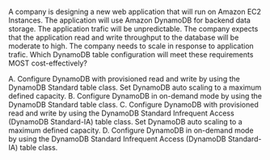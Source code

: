 A company is designing a new web application that will run on Amazon EC2 Instances. The application will use Amazon DynamoDB for backend data storage. The application trafic will be unpredictable. The company expects that the application read and write throughput to the database will be moderate to high. The company needs to scale in response to application trafic. Which DynamoDB table configuration will meet these requirements MOST cost-effectively? 

A. Configure DynamoDB with provisioned read and write by using the DynamoDB Standard table class. Set DynamoDB auto scaling to a maximum defined capacity. 
B. Configure DynamoDB in on-demand mode by using the DynamoDB Standard table class. 
C. Configure DynamoDB with provisioned read and write by using the DynamoDB Standard Infrequent Access (DynamoDB Standard-IA) table class. Set DynamoDB auto scaling to a maximum defined capacity. 
D. Configure DynamoDB in on-demand mode by using the DynamoDB Standard Infrequent Access (DynamoDB Standard-IA) table class.